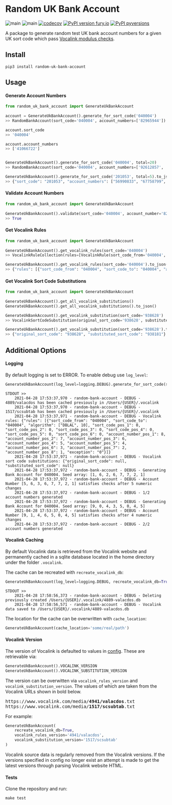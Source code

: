 
# Random UK Bank Account

![main](https://github.com/j-puri/random-uk-bank-account/actions/workflows/python-test.yml/badge.svg)
![main](https://github.com/j-puri/random-uk-bank-account/actions/workflows/python-publish.yml/badge.svg) 
[![codecov](https://codecov.io/gh/j-puri/random-uk-bank-account/branch/main/graph/badge.svg?token=198PVGHJXA)](https://codecov.io/gh/j-puri/random-uk-bank-account)
[![PyPI version fury.io](https://badge.fury.io/py/random-uk-bank-account.svg)](https://pypi.org/project/random-uk-bank-account/)
[![PyPI pyversions](https://img.shields.io/pypi/pyversions/random-uk-bank-account.svg)](https://pypi.python.org/pypi/random-uk-bank-account/)


A package to generate random test UK bank account numbers for a given UK sort code
which pass [Vocalink modulus checks](https://www.vocalink.com/tools/modulus-checking/).



## Install

    pip3 install random-uk-bank-account
    
    
## Usage

#### Generate Account Numbers

```python
from random_uk_bank_account import GenerateUkBankAccount
    
account = GenerateUkBankAccount().generate_for_sort_code('040004')
>> RandomBankAccount(sort_code='040004', account_numbers=['82965944'])

account.sort_code
>> '040004'

account.account_numbers
>> ['41066722']


GenerateUkBankAccount().generate_for_sort_code('040004', total=20)
>> RandomBankAccount(sort_code='040004', account_numbers=['92612857', '76448619', '09409980', '95576964', '76299182', '68185209', '44888939', '55332169', '50496590', '42464621', '38534657', '44047783', '91289609', '32162555', '71814032', '33956578', '22465479', '82075062', '16446077', '22058275'])

GenerateUkBankAccount().generate_for_sort_code('201053', total=5).to_json()
>> {"sort_code": "201053", "account_numbers": ["56990833", "67758799", "72576465", "02666758", "28778256"]}
```

#### Validate Account Numbers

```python
from random_uk_bank_account import GenerateUkBankAccount
    
GenerateUkBankAccount().validate(sort_code='040004', account_number='82965944')
>> True
```
    
#### Get Vocalink Rules
    
```python
from random_uk_bank_account import GenerateUkBankAccount
    
GenerateUkBankAccount().get_vocalink_rules(sort_code='040004')
>> VocalinkRuleCollection(rules=[VocalinkRule(sort_code_from='040004', sort_code_to='040004', algorithm=VocalinkAlgorithmType(name='DBLAL', modulus=10), sort_code_pos_1=0, sort_code_pos_2=0, sort_code_pos_3=0, sort_code_pos_4=0, sort_code_pos_5=0, sort_code_pos_6=0, account_number_pos_1=8, account_number_pos_2=7, account_number_pos_3=6, account_number_pos_4=5, account_number_pos_5=4, account_number_pos_6=3, account_number_pos_7=2, account_number_pos_8=1, exception='0')])

GenerateUkBankAccount().get_vocalink_rules(sort_code='040004').to_json()
>> {"rules": [{"sort_code_from": "040004", "sort_code_to": "040004", "algorithm": ["DBLAL", 10], "sort_code_pos_1": 0, "sort_code_pos_2": 0, "sort_code_pos_3": 0, "sort_code_pos_4": 0, "sort_code_pos_5": 0, "sort_code_pos_6": 0, "account_number_pos_1": 8, "account_number_pos_2": 7, "account_number_pos_3": 6, "account_number_pos_4": 5, "account_number_pos_5": 4, "account_number_pos_6": 3, "account_number_pos_7": 2, "account_number_pos_8": 1, "exception": "0"}]}
```


#### Get Vocalink Sort Code Substitutions

```python
from random_uk_bank_account import GenerateUkBankAccount
    
GenerateUkBankAccount().get_all_vocalink_substitutions()
GenerateUkBankAccount().get_all_vocalink_substitutions().to_json()

GenerateUkBankAccount().get_vocalink_substitution(sort_code='938628')
>> VocalinkSortCodeSubstitution(original_sort_code='938628', substituted_sort_code='938181')

GenerateUkBankAccount().get_vocalink_substitution(sort_code='938628').to_json()
>> {"original_sort_code": "938628", "substituted_sort_code": "938181"}
```

## Additional Options

#### Logging

By default logging is set to ERROR. To enable debug use `log_level`: 

```python
GenerateUkBankAccount(log_level=logging.DEBUG).generate_for_sort_code(sort_code='040004', total=5)
```
```
STDOUT >>
    2021-04-28 17:53:37,970 - random-bank-account - DEBUG - 4889/valacdos has been cached previously in /Users/{USER}/.vocalink
    2021-04-28 17:53:37,970 - random-bank-account - DEBUG - 1517/scsubtab has been cached previously in /Users/{USER}/.vocalink
    2021-04-28 17:53:37,971 - random-bank-account - DEBUG - Vocalink rules: {"rules": [{"sort_code_from": "040004", "sort_code_to": "040004", "algorithm": ["DBLAL", 10], "sort_code_pos_1": 0, "sort_code_pos_2": 0, "sort_code_pos_3": 0, "sort_code_pos_4": 0, "sort_code_pos_5": 0, "sort_code_pos_6": 0, "account_number_pos_1": 8, "account_number_pos_2": 7, "account_number_pos_3": 6, "account_number_pos_4": 5, "account_number_pos_5": 4, "account_number_pos_6": 3, "account_number_pos_7": 2, "account_number_pos_8": 1, "exception": "0"}]}
    2021-04-28 17:53:37,971 - random-bank-account - DEBUG - Vocalink sort code substitutions: {"original_sort_code": null, "substituted_sort_code": null}
    2021-04-28 17:53:37,972 - random-bank-account - DEBUG - Generating Bank Account for 040004. Seed array: [1, 6, 2, 6, 7, 7, 2, 1] 
    2021-04-28 17:53:37,972 - random-bank-account - DEBUG - Account Number [5, 6, 3, 6, 7, 7, 2, 1] satisfies checks after 5 numeric changes
    2021-04-28 17:53:37,972 - random-bank-account - DEBUG - 1/2 account numbers generated
    2021-04-28 17:53:37,972 - random-bank-account - DEBUG - Generating Bank Account for 040004. Seed array: [9, 0, 4, 3, 5, 0, 4, 5] 
    2021-04-28 17:53:37,972 - random-bank-account - DEBUG - Account Number [9, 1, 4, 6, 5, 0, 4, 5] satisfies checks after 4 numeric changes
    2021-04-28 17:53:37,972 - random-bank-account - DEBUG - 2/2 account numbers generated
```

#### Vocalink Caching
By default Vocalink data is retrieved from the Vocalink website and permanently cached in a sqlite database located in 
the home directory under the folder `.vocalink`.

The cache can be recreated with `recreate_vocalink_db`:

```python
GenerateUkBankAccount(log_level=logging.DEBUG, recreate_vocalink_db=True)
```
```
STDOUT >>
    2021-04-28 17:58:56,373 - random-bank-account - DEBUG - Deleting previously created /Users/{USER}/.vocalink/4889-valacdos.db
    2021-04-28 17:58:56,571 - random-bank-account - DEBUG - Vocalink data saved to /Users/{USER}/.vocalink/4889-valacdos.db
```
The location for the cache can be overwritten with `cache_location`:
```python
GenerateUkBankAccount(cache_location='some/real/path')
```

#### Vocalink Version
The version of Vocalink is defaulted to values in [config](./random_uk_bank_account/utils/config.py). These are retrievable via:

```python
GenerateUkBankAccount().VOCALINK_VERSION
GenerateUkBankAccount().VOCALINK_SUBSTITUTION_VERSION
```
    
The version can be overwitten via `vocalink_rules_version` and `vocalink_substitution_version`. The values of which 
are taken from the Vocalink URLs shown in bold below.
<pre>
https://www.vocalink.com/media/<b>4941/valacdos</b>.txt
https://www.vocalink.com/media/<b>1517/scsubtab</b>.txt
</pre>
For example: 

```python
GenerateUkBankAccount(
    recreate_vocalink_db=True, 
    vocalink_rules_version='4941/valacdos', 
    vocalink_substitution_version='1517/scsubtab'
)
```
Vocalink source data is regularly removed from the Vocalink versions. If the versions
specified in config no longer exist an attempt is made to get the latest versions through parsing
Vocalink website HTML. 
#### Tests
Clone the repository and run:

    make test